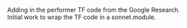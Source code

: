 Adding in the performer TF code from the Google Research. <br/>
Initial work to wrap the TF code in a sonnet.module. 
